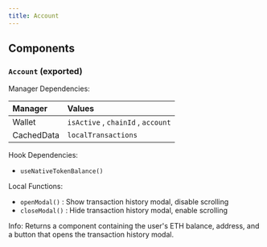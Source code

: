 ```yaml
---
title: Account
---
```


## Components

### `Account` (exported)

Manager Dependencies:

| Manager | Values                                                          |
| :--- | :------------------------------------------------------------------- |
| Wallet | `isActive` , `chainId` , `account`
| CachedData | `localTransactions`

Hook Dependencies:

- `useNativeTokenBalance()`

Local Functions:

- `openModal()` : Show transaction history modal, disable scrolling
- `closeModal()` : Hide transaction history modal, enable scrolling

Info: Returns a component containing the user's ETH balance, address, and a button that opens the transaction history modal.